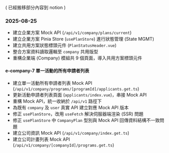 ( 已經搬移部分內容到 notion )

### 2025-08-25
- 建立企業方案 Mock API (`/api/v1/company/plans/current`)
- 建立企業方案 Pinia Store (`usePlanStore`) 進行狀態管理 (State MGMT)
- 建立共用方案狀態標頭元件 (`PlanStatusHeader.vue`)
- 整合方案資料讀取邏輯至 `company` 共用版型
- 重構企業端 (Company) 模組共 9 個頁面，導入共用方案標頭元件

#### e-company-7 單一活動的所有申請者列表
- 建立單一活動所有申請者列表 Mock API (`/api/v1/company/programs/[programId]/applicants.get.ts`)
- 更新活動申請者列表頁面 (`applicants/index.vue`)，串接 Mock API
- 重構 Mock API，統一收納於 `/api/v1` 路徑下
- 為既有 `company` 及 `user` 真實 API 建立對應 Mock API 版本
- 修正 `usePlanStore`，改用 `useFetch` 解決伺服器端渲染 (SSR) 問題
- 修正 `usePlanStore` 中 `CompanyPlan` 型別與 Mock API 回傳資料結構不一致問題
- 建立公司資訊 Mock API (`/api/v1/company/index.get.ts`)
- 建立公司計畫列表 Mock API (`/api/v1/company/[companyId]/programs.get.ts`)